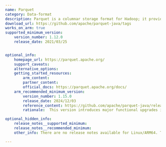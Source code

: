```yaml
---
name: Parquet
category: Data-format
description: Parquet is a columnar storage format for Hadoop; it provides efficient storage and encoding of data. Parquet-java contains the java implementation of the Parquet format.
download_url: https://github.com/apache/parquet-java/tags
works_on_arm: true
supported_minimum_version:
    version_number: 1.12.0
    release_date: 2021/03/25


optional_info:
    homepage_url: https://parquet.apache.org/
    support_caveats:
    alternative_options:
    getting_started_resources:
        arm_content:
        partner_content:
        official_docs: https://parquet.apache.org/docs/
    arm_recommended_minimum_version:
        version_number: 1.15.0
        release_date: 2024/12/03
        reference_content: https://github.com/apache/parquet-java/releases/tag/apache-parquet-1.15.0
        rationale:  This version introduces major functional upgrades including the new Parquet Joiner v2, enhanced vector I/O handling, and extended support for filter predicates with contains and not() logic. It simplifies ParquetWriter logic, improves exception handling, and enables column statistics toggling for more efficient writes. Notably, support was added for writing unencrypted files without Hadoop, and enhancements were made to Avro schema conversion and column renaming. The release also delivers a large wave of dependency upgrades, including Jackson 2.18.1, Guava 33.2.1, Arrow 17.0.0, Thrift 0.21.0, Snappy, and Commons Lang3, ensuring compatibility and performance across modern platforms.

optional_hidden_info:
    release_notes__supported_minimum:
    release_notes__recommended_minimum:
    other_info: There are no release notes available for Linux/ARM64. There is a PR merged to stop adding brotli-codec dependency for ARM64 builds (brotli-codec is not available for Linux/ARM64 according to the discussions in the following PR). Kindly find it [here](https://github.com/apache/parquet-java/pull/872/files). This patch is rolled out in parquet-java version 1.12.0. However, building still fails commonly on the Linux/ARM64 and Linux/AMD64 platforms since some of the other dependencies have been deprecated. These issues have been fixed in version 1.12.3, which has been successfully built on the Neoverse N1 based Linux/ARM64 platform.

---
```

